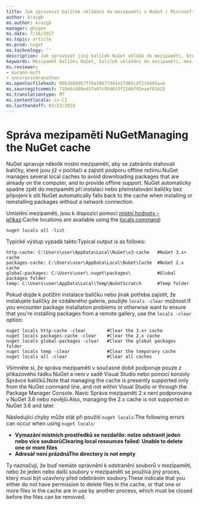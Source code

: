 ```yaml
---
title: Jak spravovat balíček ukládání do mezipaměti v NuGet | Microsoft Docs
author: kraigb
ms.author: kraigb
manager: ghogen
ms.date: 7/26/2017
ms.topic: article
ms.prod: nuget
ms.technology: ''
description: Jak spravovat jiný balíček NuGet ukládá do mezipaměti, který neexistuje na počítači, které se používají při instalaci nebo obnovují se balíčky.
keywords: Mezipaměť balíčku NuGet, balíček ukládání do mezipaměti, mezipaměti NuGet, Správa mezipaměti, místní mezipaměti NuGet, globální mezipaměti NuGet, místní hodnoty – příkaz NuGet, vymazání mezipaměti
ms.reviewer:
- karann-msft
- unniravindranathan
ms.openlocfilehash: 09b3560d67ff8a38677dd1e27d85cdf234495aae
ms.sourcegitcommit: 718e6cb88e45fa07c85d653f216bf92eaaf81625
ms.translationtype: MT
ms.contentlocale: cs-CZ
ms.lasthandoff: 03/23/2018
---
```

# <a name="managing-the-nuget-cache"></a><span data-ttu-id="50a00-104">Správa mezipaměti NuGet</span><span class="sxs-lookup"><span data-stu-id="50a00-104">Managing the NuGet cache</span></span>

<span data-ttu-id="50a00-105">NuGet spravuje několik místní mezipaměti, aby se zabránilo stahovali balíčky, které jsou již v počítači a zajistit podporu offline režimu.</span><span class="sxs-lookup"><span data-stu-id="50a00-105">NuGet manages several local caches to avoid downloading packages that are already on the computer, and to provide offline support.</span></span> <span data-ttu-id="50a00-106">NuGet automaticky spadne zpět do mezipaměti při instalaci nebo přeinstalování balíčky bez připojení k síti.</span><span class="sxs-lookup"><span data-stu-id="50a00-106">NuGet automatically falls back to the cache when installing or reinstalling packages without a network connection.</span></span>

<span data-ttu-id="50a00-107">Umístění mezipaměti, jsou k dispozici pomocí [místní hodnoty – příkaz](../tools/cli-ref-locals.md):</span><span class="sxs-lookup"><span data-stu-id="50a00-107">Cache locations are available using the [locals command](../tools/cli-ref-locals.md):</span></span>

```cli
nuget locals all -list
```

<span data-ttu-id="50a00-108">Typické výstup vypadá takto:</span><span class="sxs-lookup"><span data-stu-id="50a00-108">Typical output is as follows:</span></span>

```output
http-cache: C:\Users\user\AppData\Local\NuGet\v3-cache   #NuGet 3.x+ cache
packages-cache: C:\Users\user\AppData\Local\NuGet\Cache  #NuGet 2.x cache
global-packages: C:\Users\user\.nuget\packages\          #Global packages folder
temp: C:\Users\user\AppData\Local\Temp\NuGetScratch      #Temp folder
```

<span data-ttu-id="50a00-109">Pokud dojde k potížím instalace balíčku nebo jinak potřeba zajistit, že instalujete balíčky ze vzdáleného galerie, použijte `locals -clear` možnost:</span><span class="sxs-lookup"><span data-stu-id="50a00-109">If you encounter package installation problems or otherwise want to ensure that you're installing packages from a remote gallery, use the `locals -clear` option:</span></span>

```cli
nuget locals http-cache -clear        #Clear the 3.x+ cache
nuget locals packages-cache -clear    #Clear the 2.x cache
nuget locals global-packages -clear   #Clear the global packages folder
nuget locals temp -clear              #Clear the temporary cache
nuget locals all -clear               #Clear all caches
```

<span data-ttu-id="50a00-110">Všimněte si, že správa mezipaměti v současné době podporuje pouze z příkazového řádku NuGet a není v sadě Visual Studio nebo pomocí konzoly Správce balíčků.</span><span class="sxs-lookup"><span data-stu-id="50a00-110">Note that managing the cache is presently supported only from the NuGet command line, and not within Visual Studio or through the Package Manager Console.</span></span> <span data-ttu-id="50a00-111">Navíc Správa mezipaměti 2.x není podporována v NuGet 3.6 nebo novější.</span><span class="sxs-lookup"><span data-stu-id="50a00-111">Also, managing the 2.x cache is not supported in NuGet 3.6 and later.</span></span>

<span data-ttu-id="50a00-112">Následující chyby může stát při použití `nuget locals`:</span><span class="sxs-lookup"><span data-stu-id="50a00-112">The following errors can occur when using `nuget locals`:</span></span>

- <span data-ttu-id="50a00-113">**Vymazání místních prostředků se nezdařilo: nelze odstranit jeden nebo více souborů**</span><span class="sxs-lookup"><span data-stu-id="50a00-113">**Clearing local resources failed: Unable to delete one or more files**</span></span>
- <span data-ttu-id="50a00-114">**Adresář není prázdná**</span><span class="sxs-lookup"><span data-stu-id="50a00-114">**The directory is not empty**</span></span>

<span data-ttu-id="50a00-115">Ty naznačují, že buď nemáte oprávnění k odstranění souborů v mezipaměti, nebo že jeden nebo další soubory v mezipaměti se používá jiný proces, který musí být uzavřeny před odebráním soubory.</span><span class="sxs-lookup"><span data-stu-id="50a00-115">These indicate that you either do not have permission to delete files in the cache, or that one or more files in the cache are in use by another process, which must be closed before the files can be removed.</span></span>
